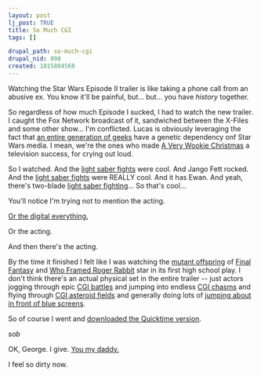 ```yaml
--- 
layout: post
lj_post: TRUE
title: So Much CGI
tags: []

drupal_path: so-much-cgi
drupal_nid: 898
created: 1015804560
---
```

Watching the Star Wars Episode II trailer is like taking a phone call from an abusive ex. You know it'll be painful, but... but... you have <i>history</i> together.

So regardless of how much Episode I sucked, I had to watch the new trailer. I caught the Fox Network broadcast of it, sandwiched between the X-Files and some other show... I'm conflicted. Lucas is obviously leveraging the fact that <A HREF="http://www.theforce.net/">an entire generation of geeks</A> have a genetic dependency onf Star Wars media. I mean, we're the ones who made <A HREF="http://www.teleport-city.com/movies/reviews/bizarro/starwars.html">A Very Wookie Christmas</A> a television success, for crying out loud.

So I watched. And the <A HREF="http://bigyellowbox.tripod.com/">light saber fights</A> were cool. And Jango Fett rocked. And the <A HREF="http://www.lightsabersinc.8m.com/lightsab.htm">light saber fights</A> were REALLY cool. And it has Ewan. And yeah, there's two-blade <A HREF="http://www.darthsworkshop.fsnet.co.uk/SW_index.htm">light saber fighting</A>... So that's cool...

You'll notice I'm trying not to mention the acting.

<A HREF="http://www.penny-arcade.com/view.php3?date=2001-04-18&res=l">Or the digital everything.</A>

Or the acting.

And then there's the acting.

By the time it finished I felt like I was watching the <A HREF="http://www.people.virginia.edu/~rjh9u/hbmut.html">mutant offspring</A> of <A HREF="http://www.nando.net/technology/story/236383p-2261054c.html">Final Fantasy</A> and <A HREF="http://www.filmsite.org/whof.html">Who Framed Roger Rabbit</A> star in its first high school play. I don't think there's an actual physical set in the entire trailer -- just actors jogging through epic <A HREF="http://www.playcenter.com/PC_Games/Reviews/Emperor_Battle_for_Dune_reviews.htm">CGI battles</A> and jumping into endless <A HREF="http://www.scea.com/games/categories/racing/kinetica/">CGI chasms</A> and flying through <A HREF="http://www.surfnetkids.com/games/asteroids-game.htm">CGI asteroid fields</A> and generally doing lots of <A HREF="http://howstuffworks.lycos.com/blue-screen2.htm">jumping about in front of blue screens</A>.

So of course I went and <A HREF="http://starwars.apple.com/ep2/clone_war/index.html">downloaded the Quicktime version</A>.

*sob*

OK, George. I give. <A HREF="http://www.penny-arcade.com/view.php3?date=2002-02-04&res=l">You my daddy.</A>

I feel so dirty now.
